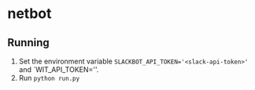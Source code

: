 # netbot

## Running
1. Set the environment variable `SLACKBOT_API_TOKEN='<slack-api-token>'`
and `WIT_API_TOKEN='<wit-api-token>'.
2. Run `python run.py`
